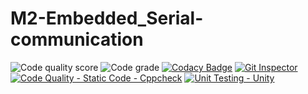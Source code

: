 # M2-Embedded_Serial-communication
![Code quality score](https://api.codiga.io/project/30261/score/svg)
![Code grade](https://api.codiga.io/project/30261/status/svg)
[![Codacy Badge](https://app.codacy.com/project/badge/Grade/87fb60f4f8ae4cda8ea183969c21ce5e)](https://www.codacy.com/gh/muthamizh0809/M2-Embedded_Snake/dashboard?utm_source=github.com&amp;utm_medium=referral&amp;utm_content=Madhumithashanmugam/M2-Embedded_Snake&amp;utm_campaign=Badge_Grade)
[![Git Inspector](https://github.com/muthamizh0809/M2-Embedded_Serial-communication/actions/workflows/Git%20Inspector.yml/badge.svg)](https://github.com/muthamizh0809/M2-Embedded_Serial-communication/actions/workflows/Git%20Inspector.yml)
[![Code Quality - Static Code - Cppcheck](https://github.com/muthamizh0809/M2-Embedded_Serial-communication/actions/workflows/cppcheck.yml/badge.svg)](https://github.com/muthamizh0809/M2-Embedded_Serial-communication/actions/workflows/cppcheck.yml)
[![Unit Testing - Unity](https://github.com/muthamizh0809/M2-Embedded_Serial-communication/actions/workflows/Unity%20testing.yml/badge.svg)](https://github.com/muthamizh0809/M2-Embedded_Serial-communication/actions/workflows/Unity%20testing.yml)
